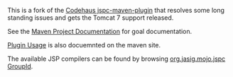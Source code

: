 This is a fork of the [Codehaus jspc-maven-plugin](http://mojo.codehaus.org/jspc/jspc-maven-plugin/) that resolves some long standing issues and gets the Tomcat 7 support released.

See the [Maven Project Documentation](http://developer.jasig.org/projects/jspc-maven-plugin/2.0.0/jspc-maven-plugin/plugin-info.html) for goal documentation.

[Plugin Usage](http://developer.jasig.org/projects/jspc-maven-plugin/2.0.0/jspc-maven-plugin/usage.html) is also docuemnted on the maven site.

The available JSP compilers can be found by browsing [org.jasig.mojo.jspc GroupId](http://search.maven.org/#search%7Cga%7C1%7Cg%3A%22org.jasig.mojo.jspc%22).


    
    
